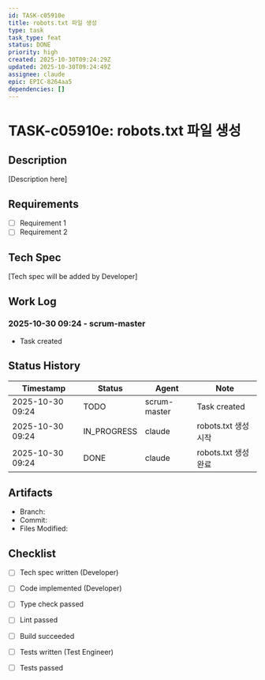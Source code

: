 ```yaml
---
id: TASK-c05910e
title: robots.txt 파일 생성
type: task
task_type: feat
status: DONE
priority: high
created: 2025-10-30T09:24:29Z
updated: 2025-10-30T09:24:49Z
assignee: claude
epic: EPIC-8264aa5
dependencies: []
---
```


# TASK-c05910e: robots.txt 파일 생성

## Description

[Description here]

## Requirements

- [ ] Requirement 1
- [ ] Requirement 2

## Tech Spec

[Tech spec will be added by Developer]

## Work Log

### 2025-10-30 09:24 - scrum-master
- Task created

## Status History

| Timestamp | Status | Agent | Note |
|-----------|--------|-------|------|
| 2025-10-30 09:24 | TODO | scrum-master | Task created |
| 2025-10-30 09:24 | IN_PROGRESS | claude | robots.txt 생성 시작 |
| 2025-10-30 09:24 | DONE | claude | robots.txt 생성 완료 |

## Artifacts

- Branch:
- Commit:
- Files Modified:

## Checklist

- [ ] Tech spec written (Developer)
- [ ] Code implemented (Developer)
- [ ] Type check passed
- [ ] Lint passed
- [ ] Build succeeded
- [ ] Tests written (Test Engineer)
- [ ] Tests passed

